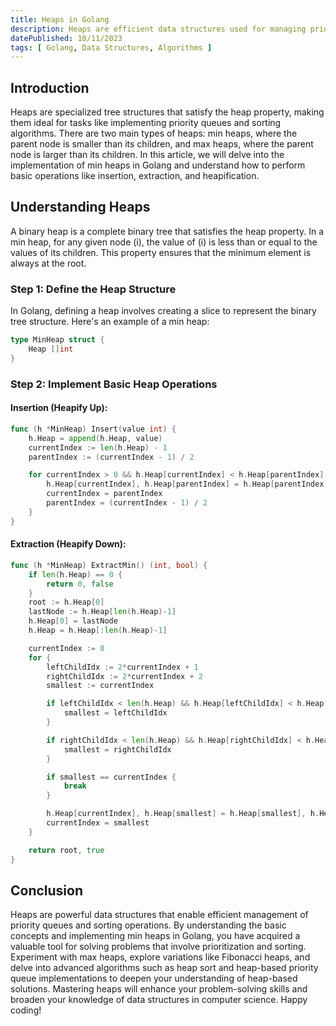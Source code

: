 ```yaml
---
title: Heaps in Golang
description: Heaps are efficient data structures used for managing priority queues and sorting elements. In this article, we will explore the implementation of heaps in Golang.
datePublished: 10/11/2023
tags: [ Golang, Data Structures, Algorithms ]
---
```


## Introduction

Heaps are specialized tree structures that satisfy the heap property, making them ideal for tasks like implementing priority queues and sorting algorithms. There are two main types of heaps: min heaps, where the parent node is smaller than its children, and max heaps, where the parent node is larger than its children. In this article, we will delve into the implementation of min heaps in Golang and understand how to perform basic operations like insertion, extraction, and heapification.

## Understanding Heaps

A binary heap is a complete binary tree that satisfies the heap property. In a min heap, for any given node \(i\), the value of \(i\) is less than or equal to the values of its children. This property ensures that the minimum element is always at the root.

### Step 1: Define the Heap Structure

In Golang, defining a heap involves creating a slice to represent the binary tree structure. Here's an example of a min heap:

```go
type MinHeap struct {
    Heap []int
}
```

### Step 2: Implement Basic Heap Operations

#### Insertion (Heapify Up):

```go
func (h *MinHeap) Insert(value int) {
    h.Heap = append(h.Heap, value)
    currentIndex := len(h.Heap) - 1
    parentIndex := (currentIndex - 1) / 2

    for currentIndex > 0 && h.Heap[currentIndex] < h.Heap[parentIndex] {
        h.Heap[currentIndex], h.Heap[parentIndex] = h.Heap[parentIndex], h.Heap[currentIndex]
        currentIndex = parentIndex
        parentIndex = (currentIndex - 1) / 2
    }
}
```

#### Extraction (Heapify Down):

```go
func (h *MinHeap) ExtractMin() (int, bool) {
    if len(h.Heap) == 0 {
        return 0, false
    }
    root := h.Heap[0]
    lastNode := h.Heap[len(h.Heap)-1]
    h.Heap[0] = lastNode
    h.Heap = h.Heap[:len(h.Heap)-1]

    currentIndex := 0
    for {
        leftChildIdx := 2*currentIndex + 1
        rightChildIdx := 2*currentIndex + 2
        smallest := currentIndex

        if leftChildIdx < len(h.Heap) && h.Heap[leftChildIdx] < h.Heap[smallest] {
            smallest = leftChildIdx
        }

        if rightChildIdx < len(h.Heap) && h.Heap[rightChildIdx] < h.Heap[smallest] {
            smallest = rightChildIdx
        }

        if smallest == currentIndex {
            break
        }

        h.Heap[currentIndex], h.Heap[smallest] = h.Heap[smallest], h.Heap[currentIndex]
        currentIndex = smallest
    }

    return root, true
}
```

## Conclusion

Heaps are powerful data structures that enable efficient management of priority queues and sorting operations. By understanding the basic concepts and implementing min heaps in Golang, you have acquired a valuable tool for solving problems that involve prioritization and sorting. Experiment with max heaps, explore variations like Fibonacci heaps, and delve into advanced algorithms such as heap sort and heap-based priority queue implementations to deepen your understanding of heap-based solutions. Mastering heaps will enhance your problem-solving skills and broaden your knowledge of data structures in computer science. Happy coding!